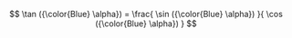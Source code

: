 $$
    \tan ({\color{Blue} \alpha}) = \frac{ \sin ({\color{Blue} \alpha}) }{ \cos ({\color{Blue} \alpha}) }
$$